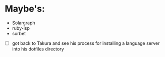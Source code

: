 # Maybe's:

* Solargraph
* ruby-lsp
* sorbet

* [ ] got back to Takura and see his process for installing a language server into his dotfiles directory
